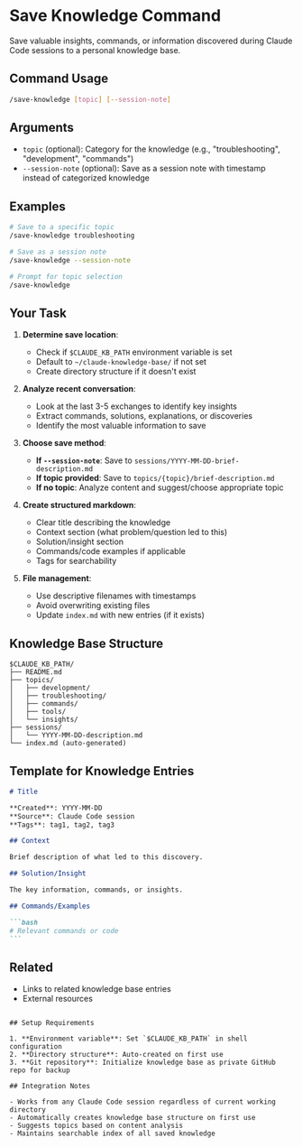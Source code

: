 # Save Knowledge Command

Save valuable insights, commands, or information discovered during Claude Code sessions to a personal knowledge base.

## Command Usage

```bash
/save-knowledge [topic] [--session-note]
```

## Arguments

- `topic` (optional): Category for the knowledge (e.g., "troubleshooting", "development", "commands")
- `--session-note` (optional): Save as a session note with timestamp instead of categorized knowledge

## Examples

```bash
# Save to a specific topic
/save-knowledge troubleshooting

# Save as a session note
/save-knowledge --session-note

# Prompt for topic selection
/save-knowledge
```

## Your Task

1. **Determine save location**:
   - Check if `$CLAUDE_KB_PATH` environment variable is set
   - Default to `~/claude-knowledge-base/` if not set
   - Create directory structure if it doesn't exist

2. **Analyze recent conversation**:
   - Look at the last 3-5 exchanges to identify key insights
   - Extract commands, solutions, explanations, or discoveries
   - Identify the most valuable information to save

3. **Choose save method**:
   - **If `--session-note`**: Save to `sessions/YYYY-MM-DD-brief-description.md`
   - **If topic provided**: Save to `topics/{topic}/brief-description.md`
   - **If no topic**: Analyze content and suggest/choose appropriate topic

4. **Create structured markdown**:
   - Clear title describing the knowledge
   - Context section (what problem/question led to this)
   - Solution/insight section
   - Commands/code examples if applicable
   - Tags for searchability

5. **File management**:
   - Use descriptive filenames with timestamps
   - Avoid overwriting existing files
   - Update `index.md` with new entries (if it exists)

## Knowledge Base Structure

```
$CLAUDE_KB_PATH/
├── README.md
├── topics/
│   ├── development/
│   ├── troubleshooting/
│   ├── commands/
│   ├── tools/
│   └── insights/
├── sessions/
│   └── YYYY-MM-DD-description.md
└── index.md (auto-generated)
```

## Template for Knowledge Entries

````markdown
# Title

**Created**: YYYY-MM-DD
**Source**: Claude Code session
**Tags**: tag1, tag2, tag3

## Context

Brief description of what led to this discovery.

## Solution/Insight

The key information, commands, or insights.

## Commands/Examples

```bash
# Relevant commands or code
```
````

## Related

- Links to related knowledge base entries
- External resources

```

## Setup Requirements

1. **Environment variable**: Set `$CLAUDE_KB_PATH` in shell configuration
2. **Directory structure**: Auto-created on first use
3. **Git repository**: Initialize knowledge base as private GitHub repo for backup

## Integration Notes

- Works from any Claude Code session regardless of current working directory
- Automatically creates knowledge base structure on first use
- Suggests topics based on content analysis
- Maintains searchable index of all saved knowledge
```
